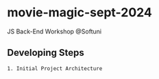 # movie-magic-sept-2024
JS Back-End Workshop @Softuni

## Developing Steps
    1. Initial Project Architecture
